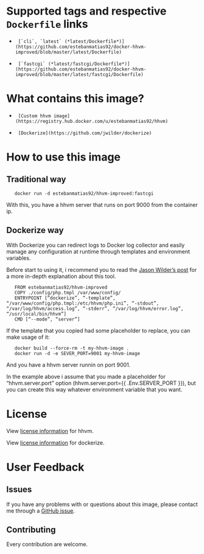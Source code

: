# Supported tags and respective `Dockerfile` links

-      [`cli`, `latest` (*latest/Dockerfile*)](https://github.com/estebanmatias92/docker-hhvm-improved/blob/master/latest/Dockerfile)
-      [`fastcgi` (*latest/fastcgi/Dockerfile*)](https://github.com/estebanmatias92/docker-hhvm-improved/blob/master/latest/fastcgi/Dockerfile)

# What contains this image?

-      [Custom hhvm image](https://registry.hub.docker.com/u/estebanmatias92/hhvm)
-      [Dockerize](https://github.com/jwilder/dockerize)

# How to use this image

## Traditional way

       docker run -d estebanmatias92/hhvm-improved:fastcgi

With this, you have a hhvm server that runs on port 9000 from the container ip.

## Dockerize way

With Dockerize you can redirect logs to Docker log collector and  easily manage any configuration at runtime through templates and environment variables.

Before start to using it, i recommend you to read the [Jason Wilder’s post](http://jasonwilder.com/blog/2014/10/13/a-simple-way-to-dockerize-applications) for a more in-depth explanation about this tool.

       FROM estebanmatias92/hhvm-improved
       COPY ./config/php.tmpl /var/www/config/
       ENTRYPOINT [“dockerize”, “-template”, “/var/www/config/php.tmpl:/etc/hhvm/php.ini”, “-stdout”, “/var/log/hhvm/access.log”, “-stderr”, “/var/log/hhvm/error.log”, “/usr/local/bin/hhvm”]
       CMD [“--mode”, “server”]

If the template that you copied had some placeholder to replace, you can make usage of it:

       docker build --force-rm -t my-hhvm-image .
       docker run -d -e SEVER_PORT=9001 my-hhvm-image

And you have a hhvm server runnin on port 9001.

In the example above i assume that you made a placeholder for “hhvm.server.port” option (hhvm.server.port={{ .Env.SERVER_PORT }}), but you can create this way whatever environment variable that you want.

# License

View [license information](https://github.com/facebook/hhvm#license) for hhvm.

View [license information](https://github.com/jwilder/dockerize#license) for dockerize.

# User Feedback

## Issues

If you have any problems with or questions about this image, please contact me through a [GitHub issue](https://github.com/estebanmatias92/docker-hhvm-improved/issues).

## Contributing

Every contribution are welcome.
